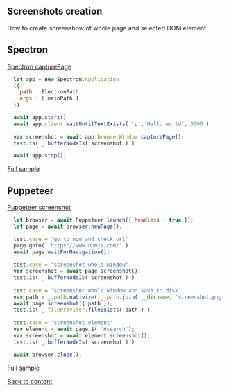 ## Screenshots creation
How to create screenshow of whole page and selected DOM element.

## Spectron
[Spectron capturePage](https://github.com/electron-userland/spectron#capturepage)

```javascript
  let app = new Spectron.Application
  ({
    path : ElectronPath,
    args : [ mainPath ]
  })

  await app.start()
  await app.client.waitUntilTextExists( 'p','Hello world', 5000 )
  
  var screenshot = await app.browserWindow.capturePage();
  test.is( _.bufferNodeIs( screenshot ) )

  await app.stop();
```

[Full sample](../../../../sample/spectron/Screenshots.test.s)

## Puppeteer
[Puppeteer screenshot](https://pptr.dev/#?product=Puppeteer&version=v2.0.0&show=api-pagescreenshotoptions)

```javascript
  let browser = await Puppeteer.launch({ headless : true });
  let page = await browser.newPage();

  test.case = 'go to npm and check url'
  page.goto( 'https://www.npmjs.com/' )
  await page.waitForNavigation();
    
  test.case = 'screenshot whole window'
  var screenshot = await page.screenshot();
  test.is( _.bufferNodeIs( screenshot ) )
  
  test.case = 'screenshot whole window and save to disk'
  var path = _.path.nativize( _.path.join( __dirname, 'screenshot.png' ) );
  await page.screenshot({ path });
  test.is( _.fileProvider.fileExists( path ) )
  
  test.case = 'screenshot element'
  var element = await page.$( '#search');
  var screenshot = await element.screenshot();
  test.is( _.bufferNodeIs( screenshot ) )

  await browser.close();
```

[Full sample](../../../../sample/puppeteer/Screenshots.test.s)


[Back to content](../Comparison.md)
